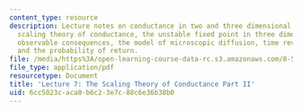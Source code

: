 ```yaml
---
content_type: resource
description: Lecture notes on conductance in two and three dimensional systems, the
  scaling theory of conductance, the unstable fixed point in three dimensions, experimentally
  observable consequences, the model of microscopic diffusion, time reversal symmetry,
  and the probability of return.
file: /media/https%3A/open-learning-course-data-rc.s3.amazonaws.com/8-512-theory-of-solids-ii-spring-2009/6cc5023caca0b6c23e7c88c6e36b38b0_MIT8_512s09_lec07_rev.pdf
file_type: application/pdf
resourcetype: Document
title: 'Lecture 7: The Scaling Theory of Conductance Part II'
uid: 6cc5023c-aca0-b6c2-3e7c-88c6e36b38b0
---
```

